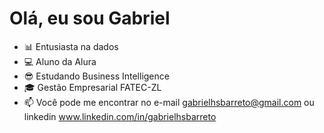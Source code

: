 # Olá, eu sou Gabriel
- 📊 Entusiasta na dados
- 💻 Aluno da Alura
- 😎 Estudando Business Intelligence
- 🎓 Gestão Empresarial FATEC-ZL
- 📫 Você pode me encontrar no e-mail gabrielhsbarreto@gmail.com ou linkedin www.linkedin.com/in/gabrielhsbarreto
